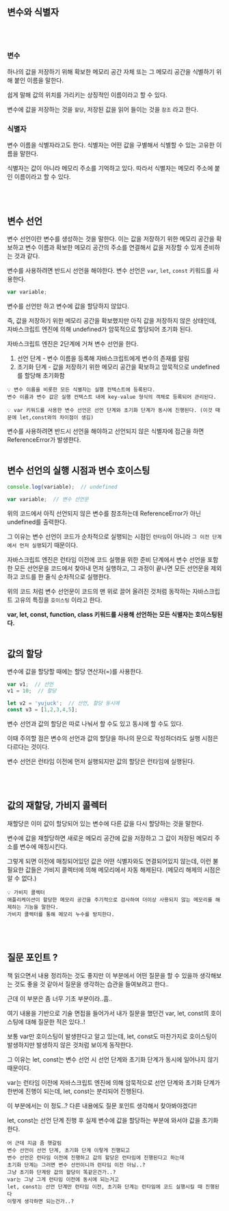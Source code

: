 ## 변수와 식별자
<br />
<br />


### 변수
하나의 값을 저장하기 위해 확보한 메모리 공간 자체 또는 그 메모리 공간을 식별하기 위해 붙인 이름을 말한다.

쉽게 말해 값의 위치를 가리키는 상징적인 이름이라고 할 수 있다.

변수에 값을 저장하는 것을 `할당`, 저장된 값을 읽어 들이는 것을 `참조` 라고 한다.
<br />

### 식별자
변수 이름을 식별자라고도 한다. 
식별자는 어떤 값을 구별해서 식별할 수 있는 고유한 이름을 말한다.

식별자는 값이 아니라 메모리 주소를 기억하고 있다. 따라서 식별자는 메모리 주소에 붙인 이름이라고 할 수 있다.

<br />
<br />


## 변수 선언
변수 선언이란 변수를 생성하는 것을 말한다.
이는 값을 저장하기 위한 메모리 공간을 확보하고 변수 이름과 확보한 메모리 공간의 주소를 연결해서 값을 저장할 수 있게 준비하는 것과 같다.

변수를 사용하려면 반드시 선언을 해야한다. 변수 선언은 `var`, `let`, `const` 키워드를 사용한다.

```jsx
var variable;
```
변수를 선언만 하고 변수에 값을 할당하지 않았다.

즉, 값을 저장하기 위한 메모리 공간을 확보했지만 아직 값을 저장하지 않은 상태인데, 자바스크립트 엔진에 의해 undefined가 암묵적으로 할당되어 초기화 된다.

자바스크립트 엔진은 2단계에 거쳐 변수 선언을 한다.
1. 선언 단계 - 변수 이름을 등록해 자바스크립트에게 변수의 존재를 알림
2. 초기화 단계 - 값을 저장하기 위한 메모리 공간을 확보하고 암묵적으로 undefined를 할당해 초기화함

```
💡 변수 이름을 비롯한 모든 식별자는 실행 컨텍스트에 등록된다.
변수 이름과 변수 값은 실행 컨텍스트 내에 key-value 형식의 객체로 등록되어 관리된다.
```
```
💡 var 키워드를 사용한 변수 선언은 선언 단계와 초기화 단계가 동시에 진행된다. (이것 때문에 let,const와의 차이점이 생김)
```

변수를 사용하려면 반드시 선언을 해야하고 선언되지 않은 식별자에 접근을 하면 ReferenceError가 발생한다.
<br />
<br />


## 변수 선언의 실행 시점과 변수 호이스팅
```jsx
console.log(variable);  // undefined

var variable;  // 변수 선언문
```

위의 코드에서 아직 선언되지 않은 변수를 참조하는데 ReferenceError가 아닌 undefined를 출력한다.

그 이유는 변수 선언이 코드가 순차적으로 실행되는 시점인 `런타임`이 아니라 `그 이전 단계에서 먼저 실행`되기 때문이다.

자바스크립트 엔진은 런타임 이전에 코드 실행을 위한 준비 단계에서 변수 선언을 포함한 모든 선언문을 코드에서 찾아내 먼저 실행하고, 그 과정이 끝나면 모든 선언문을 제외하고 코드를 한 줄식 순차적으로 실행한다.

위의 코드 처럼 변수 선언문이 코드의 맨 위로 끌어 올려진 것처럼 동작하는 자바스크립트 고유의 특징을 `호이스팅` 이라고 한다.

<b>var, let, const, function, class 키워드를 사용해 선언하는 모든 식별자는 호이스팅된다.</b>
<br />
<br />

## 값의 할당
변수에 값을 할당할 때에는 할당 연산자(=)를 사용한다.

```jsx
var v1;  // 선언
v1 = 10;  // 할당

let v2 = 'yujuck';  // 선언, 할당 동시에
const v3 = [1,2,3,4,5];
```
변수 선언과 값의 할당은 따로 나눠서 할 수도 있고 동시에 할 수도 있다.

이때 주의할 점은 변수의 선언과 값의 할당을 하나의 문으로 작성하더라도 실행 시점은 다르다는 것이다.

변수 선언은 런타임 이전에 먼저 실행되지만 값의 할당은 런타임에 실행된다.

<br />
<br />

## 값의 재할당, 가비지 콜렉터
재할당은 이미 값이 할당되어 있는 변수에 다른 값을 다시 할당하는 것을 말한다.

변수에 값을 재할당하면 새로운 메모리 공간에 값을 저장하고 그 값이 저장된 메모리 주소를 변수에 매칭시킨다.

그렇게 되면 이전에 매칭되어있던 값은 어떤 식별자와도 연결되어있지 않는데,
이런 불필요한 값들은 가비지 콜렉터에 의해 메모리에서 자동 해제된다.
(메모리 해제의 시점은 알 수 없다.)

```
💡 가비지 콜렉터
애플리케이션이 할당한 메모리 공간을 주기적으로 검사하여 더이상 사용되지 않는 메모리를 해제하는 기능을 말한다.
가비지 콜렉터를 통해 메모리 누수를 방지한다.
```

<br />
<br />

## 질문 포인트 ?

책 읽으면서 내용 정리하는 것도 좋지만 이 부분에서 어떤 질문을 할 수 있을까 생각해보는 것도 좋을 것 같아서 질문을 생각하는 습관을 들여보려고 한다..

근데 이 부분은 좀 너무 기초 부분이라..흠..

여기 내용을 기반으로 기술 면접을 들어가서 내가 질문을 했던건 var, let, const의 호이스팅에 대해 질문한 적은 있다..!

보통 var만 호이스팅이 발생한다고 알고 있는데, let, const도 마찬가지로 호이스팅이 발생하지만 발생하지 않은 것처럼 보이게 동작한다.

그 이유는 let, const는 변수 선언 시 선언 단계와 초기화 단계가 동시에 일어나지 않기 때문이다.

var는 런타임 이전에 자바스크립트 엔진에 의해 암묵적으로 선언 단계와 초기화 단계가 한번에 진행이 되는데, let, const는 분리되어 진행된다.

이 부분에서는 이 정도..? 다른 내용에도 질문 포인트 생각해서 찾아봐야겠다!!

let, const는 선언 단계 진행 후 실제 변수에 값을 할당하는 부분에 와서야 값을 초기화 한다.

```
어 근데 지금 좀 헷갈림
변수 선언이 선언 단계, 초기화 단계 이렇게 진행되고
변수 선언은 런타임 이전에 진행하고 값의 할당은 런타임에 진행된다고 하는데
초기화 단계는 그러면 변수 선언이니까 런타임 이전 아님..?
그냥 초기화 단계랑 값의 할당이 똑같은건가..?
var는 그냥 그게 런타임 이전에 동시에 되는거고
let, const는 선언 단계만 런타임 이전, 초기화 단계는 런타임에 코드 실행시킬 때 진행된다
이렇게 생각하면 되는건가..?
```
